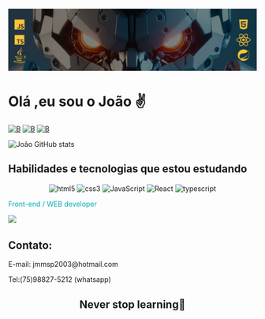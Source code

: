 ![](./header.png)

# Olá ,eu sou o João ✌️

[![B](https://img.shields.io/badge/LinkedIn-0077B5?style=for-the-badge&logo=linkedin&logoColor=white)](https://www.linkedin.com/in/jo%C3%A3o-marcos-525564226/)
[![B](https://img.shields.io/badge/Instagram-E4405F?style=for-the-badge&logo=instagram&logoColor=white)](https://www.instagram.com/m7_joao/?igshid=YmMyMTA2M2Y%3D/)
[![B](https://img.shields.io/badge/Microsoft_Outlook-0078D4?style=for-the-badge&logo=microsoft-outlook&logoColor=white)](mailto:jmmsp2003@hotmail.com)

![João GitHub stats](https://github-readme-stats.vercel.app/api?username=Joaommsp&show_icons=true&theme=tokyonight)

## Habilidades e tecnologias que estou estudando 

<div style="display: inline_block" align="center">
 <img align="center" alt="html5" src="https://img.shields.io/badge/HTML5-E34F26?style=for-the-badge&logo=html5&logoColor=white">
 <img align="center" alt="css3" src="https://img.shields.io/badge/CSS3-1572B6?style=for-the-badge&logo=css3&logoColor=white">
 <img align="center" alt="JavaScript" src="https://img.shields.io/badge/JavaScript-F7DF1E?style=for-the-badge&logo=javascript&logoColor=black">
 <img align="center" alt="React" src="https://img.shields.io/badge/React-61DAFB?style=for-the-badge&logo=react&logoColor=white">
 <img align="center" alt="typescript" src="https://img.shields.io/badge/TypeScript-007ACC?style=for-the-badge&logo=typescript&logoColor=white">
</div>


<p style="color:#00ABB3">Front-end / WEB developer</p>

![](https://github-readme-stats.vercel.app/api/top-langs/?username=Joaommsp&theme=blue-green)

## Contato:

<p align="center">
<p>E-mail: jmmsp2003@hotmail.com</p>
<p>Tel:(75)98827-5212 (whatsapp)</p>
</p>

<h2 align="center">Never stop learning🚀</h2>
